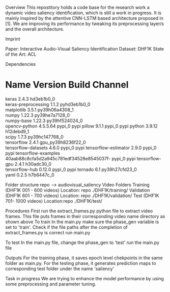 Overview
This repostitory holds a code base for the research work a dynamic video saliency identification, which is still a work in progress. It is mainly inspired by the attentive CNN-LSTM based architecture proposed in [1]. We are improving its performance by tweaking its preprocessing layer/s and the overall architecture. 

Imprint

Paper: Interactive Audio-Visual Saliency Identification
Dataset: DHF1K
State of the Art: ACL




Dependencies
# Name                    Version                   Build  Channel
keras                     2.4.3                hd3eb1b0_0  
keras-preprocessing       1.1.2              pyhd3eb1b0_0  
matplotlib                3.5.1            py39h06a4308_1  
numpy                     1.22.3           py39he7a7128_0  
numpy-base                1.22.3           py39hf524024_0  
opencv-python             4.5.5.64                 pypi_0    pypi
pillow                    9.1.1                    pypi_0    pypi
python                    3.9.12               h12debd9_1  
scipy                     1.7.3            py39hc147768_0  
tensorflow                2.4.1           gpu_py39h8236f22_0  
tensorflow-datasets       4.6.0                    pypi_0    pypi
tensorflow-estimator      2.9.0                    pypi_0    pypi
tensorflow-examples       40aab88c8cfa5d2a945c781edf34528e8545037f-          pypi_0    pypi
tensorflow-gpu            2.4.1                h30adc30_0  
tensorflow-hub            0.12.0                   pypi_0    pypi
tornado                   6.1              py39h27cfd23_0  
yaml                      0.2.5                h7b6447c_0  



Folder structure
repo --> audiovisual_saliency
Video Folders
Training (DHF1K 001 - 600 videos)  Location: repo   ./DHF1K/training/
Validation (DHF1K 601 - 700 videos) Location: repo ./DHF1K/validation/
Test       (DHF1K 701- 1000 videos) Location:repo ./DHF1K/test/


Procedures
First run the extract_frames.py python file to extract video frames. This file puts frames in their corresponding video name directory as shown above
To train
In the main.py make sure the phase_gen variable is set to 'train'.
Check if the file paths after the completion of extract_frames.py is correct
run main.py

To test
In the main.py file, change the phase_gen to 'test'
run the main.py file

Outputs
For the training phase,  it saves epoch level chekpoints in the same folder as main.py.
For the testing phase, it generates prediction maps to corresponding test folder under the name 'saliency'


Task in progress
We are trying to enhance the model performance by using some preprocessing and parameter tuning. 









